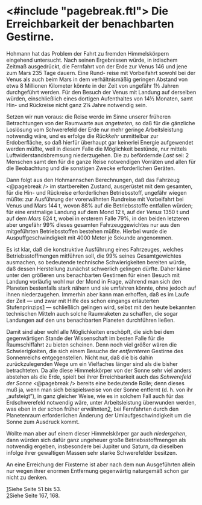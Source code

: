 <#include "pagebreak.ftl">
Die Erreichbarkeit der benachbarten Gestirne.
=============================================

Hohmann hat das Problem der Fahrt zu fremden Himmelskörpern
eingehend untersucht. Nach seinen Ergebnissen würde,
in irdischem Zeitmaß ausgedrückt, die Fernfahrt von der Erde zur
Venus 146 und jene zum Mars 235 Tage dauern. Eine Rund-
reise mit Vorbeifahrt sowohl bei der Venus als auch beim Mars
in dem verhältnismäßig geringen Abstand von etwa 8 Millionen
Kilometer könnte in der Zeit von ungefähr 1½ Jahren durchgeführt
werden. Für den Besuch der Venus mit Landung auf
derselben würden, einschließlich eines dortigen Aufenthaltes von
14½ Monaten, samt Hin- und Rückreise nicht ganz 2¼ Jahre
notwendig sein.

Setzen wir nun voraus: die Reise werde im Sinne unserer
früheren Betrachtungen von der Raumwarte aus *angetreten*,
so daß für die gänzliche Loslösung vom Schwerefeld der Erde
nur mehr geringe Arbeitsleistung notwendig wäre, und es erfolge
die *Rückkehr* unmittelbar zur Erdoberfläche, so daß hierfür
überhaupt gar keinerlei Energie aufgewendet werden müßte,
weil in diesem Falle die Möglichkeit bestünde, nur mittels
Luftwiderstandsbremsung niederzugehen. Die zu befördernde *Last*
sei: 2 Menschen samt den für die ganze Reise notwendigen Vorräten
und allen für die Beobachtung und die sonstigen Zwecke
erforderlichen Geräten.

Dann folgt aus den Hohmannschen Berechnungen, daß das Fahrzeug
\<@pagebreak /> im startbereiten Zustand, ausgerüstet mit dem gesamten,
für die Hin- und Rückreise erforderlichen Betriebsstoff, ungefähr
wiegen müßte: zur Ausführung der vorerwähnten Rundreise mit
Vorbeifahrt bei Venus und Mars 144 t, wovon 88% auf die
Betriebsstoffe entfallen würden; für eine erstmalige Landung auf
dem Mond 12 t, auf der *Venus* 1350 t und auf dem *Mars*
624 t, wobei in ersterem Falle 79%, in den beiden letzteren
aber ungefähr 99% dieses gesamten Fahrzeuggewichtes nur aus
den mitgeführten Betriebsstoffen bestehen müßte. Hierbei wurde die
Auspuffgeschwindigkeit mit 4000 Meter je Sekunde angenommen.

Es ist klar, daß die konstruktive Ausführung eines Fahrzeuges,
welches Betriebsstoffmengen mitführen soll, die 99% seines
Gesamtgewichtes ausmachen, so bedeutende technische Schwierigkeiten
bereiten würde, daß dessen Herstellung zunächst schwerlich gelingen
dürfte. Daher käme unter den größeren uns benachbarten
Gestirnen für einen Besuch mit Landung vorläufig wohl
nur der Mond in Frage, während man sich den Planeten bestenfalls
stark nähern und sie umfahren könnte, ohne jedoch auf
ihnen niederzugehen. Immerhin aber kann man erhoffen, daß es
im Laufe der Zeit — und zwar mit Hilfe des schon eingangs
erläuterten Stufenprinzips<a class="refnote" id="rn1" href="#fn1">1</a>
— schließlich gelingen wird, selbst mit
den heute bekannten technischen Mitteln auch solche Raumraketen
zu schaffen, die sogar Landungen auf den uns benachbarten Planeten
durchführen ließen.

Damit sind aber wohl alle Möglichkeiten erschöpft, die sich
bei dem gegenwärtigen Stande der Wissenschaft im besten Falle
für die Raumschiffahrt zu bieten scheinen. Denn noch viel
größer wären die Schwierigkeiten, die sich einem Besuche der
*entfernteren* Gestirne des Sonnenreichs entgegenstellen. Nicht
nur, daß die bis dahin zurückzulegenden Wege um ein Vielfaches
länger sind als die bisher betrachteten. Da alle diese Himmelskörper
von der Sonne sehr viel anders abstehen als die Erde,
spielt bei ihrer Erreichbarkeit auch das *Schwerefeld der Sonne*
\<@pagebreak /> bereits eine bedeutende Rolle; denn dieses muß ja, wenn man
sich beispielsweise von der Sonne entfernt (d. h. von ihr „aufsteigt”),
in ganz gleicher Weise, wie es in solchem Fall auch für
das Erdschwerefeld notwendig wäre, unter Arbeitsleistung überwunden
werden, was eben in der schon früher erwähnten<a class="refnote" id="rn2" href="#fn2">2</a>,
bei Fernfahrten durch den Planetenraum erforderlichen Änderung der
Umlaufgeschwindigkeit um die Sonne zum Ausdruck kommt.

Wollte man aber auf einem dieser Himmelskörper gar auch
*niedergehen*, dann würden sich dafür ganz ungeheuer große Betriebsstoffmengen
als notwendig ergeben, insbesondere bei Jupiter
und Saturn, da dieselben infolge ihrer gewaltigen Massen sehr
starke Schwerefelder besitzen.

An eine Erreichung der Fixsterne ist aber nach dem nun Ausgeführten
allein nur wegen ihrer enormen Entfernung gegenwärtig
naturgemäß schon gar nicht zu denken.

<div class="footnote" id="fn1"><a href="#rn1">1</a>Siehe Seite 51 bis 53.</div>

<div class="footnote" id="fn2"><a href="#rn2">2</a>Siehe Seite 167, 168.</div>

